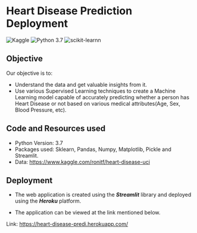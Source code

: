 # Heart Disease Prediction Deployment
![Kaggle](https://img.shields.io/badge/Dataset-Kaggle-blue.svg) ![Python 3.7](https://img.shields.io/badge/Python-3.7-brightgreen.svg) ![scikit-learnn](https://img.shields.io/badge/Library-Scikit_Learn-orange.svg)

## Objective
Our objective is to:
* Understand the data and get valuable insights from it.
* Use various Supervised Learning techniques to create a Machine Learning model capable of accurately predicting whether a person has Heart Disease or not based on various medical attributes(Age, Sex, Blood Pressure, etc).

## Code and Resources used
* Python Version: 3.7
* Packages used: Sklearn, Pandas, Numpy, Matplotlib, Pickle and Streamlit.
* Data: https://www.kaggle.com/ronitf/heart-disease-uci

## Deployment
* The web application is created using the ***Streamlit*** library and deployed using the ***Heroku*** platform.

* The application can be viewed at the link mentioned below.

Link: https://heart-disease-predi.herokuapp.com/





